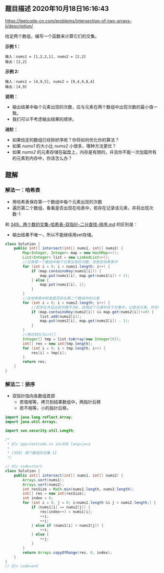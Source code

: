 ## 题目描述	2020年10月18日16:16:43

https://leetcode-cn.com/problems/intersection-of-two-arrays-ii/description/

给定两个数组，编写一个函数来计算它们的交集。

 

**示例 1：**

```
输入：nums1 = [1,2,2,1], nums2 = [2,2]
输出：[2,2]
```

**示例 2:**

```
输入：nums1 = [4,9,5], nums2 = [9,4,9,8,4]
输出：[4,9]
```

 

**说明：**

- 输出结果中每个元素出现的次数，应与元素在两个数组中出现次数的最小值一致。
- 我们可以不考虑输出结果的顺序。

**进阶：**

- 如果给定的数组已经排好序呢？你将如何优化你的算法？
- 如果 *nums1* 的大小比 *nums2* 小很多，哪种方法更优？
- 如果 *nums2* 的元素存储在磁盘上，内存是有限的，并且你不能一次加载所有的元素到内存中，你该怎么办？

## 题解

### 解法一：哈希表

- 用哈希表保存第一个数组中每个元素出现的次数
- 遍历第二个数组，看看是否出现在哈表中，若存在记录该元素，并将出现次数-1

和 [349、两个数的交集-哈希表-双指针-二分查找-排序.md](349、两个数的交集-哈希表-双指针-二分查找-排序.md) 的区别是：

- 输出结果不唯一，所以不能继续用set存储。

```java
class Solution {
    public int[] intersect(int[] nums1, int[] nums2) {
        Map<Integer, Integer> map = new HashMap<>();
        List<Integer> list = new LinkedList<>();
        //记录第一个数组中每个元素出现的次数，存放在哈希表中
        for (int i = 0; i < nums1.length; i++) {
            if (map.containsKey(nums1[i])) {
                map.put(nums1[i], map.get(nums1[i]) + 1);
            } else {
                map.put(nums1[i], 1);
            }
        }
        //在哈希表中检查是否存在第二个数组中的元素
        for (int i = 0; i < nums2.length; i++) {
            //若存在并且出现次数不为0，说明这个元素存在于交集中，记录该元素，并在哈希表中更新出现次数-1
            if (map.containsKey(nums2[i]) && map.get(nums2[i])!=0) {
                list.add(nums2[i]);
                map.put(nums2[i], map.get(nums2[i]) - 1);
            }
        }
        //格式转化为int[]
        Integer[] tmp = list.toArray(new Integer[0]);
        int[] res = new int[tmp.length];
        for (int i = 0; i < tmp.length; i++) {
            res[i] = tmp[i];
        }
        return res;
    }
}
```

### 解法二：排序

- 双指针指向各数组首部
  - 若值相等，拷贝到结果数组中，两指针后移
  - 若不相等，小的指针后移。

```java
import java.lang.reflect.Array;
import java.util.Arrays;

import sun.security.util.Length;

/*
 * @lc app=leetcode.cn id=350 lang=java
 *
 * [350] 两个数组的交集 II
 */

// @lc code=start
class Solution {
    public int[] intersect(int[] nums1, int[] nums2) {
        Arrays.sort(nums1);
        Arrays.sort(nums2);
        int resSize = Math.min(nums1.length, nums2.length);
        int[] res = new int[resSize];
        int index = 0;
        for (int i = 0, j = 0; i<nums1.length && j < nums2.length;) {
            if (nums1[i] == nums2[j]) {
                res[index++] = nums1[i];
                ++i;
                ++j;
            } else if (nums1[i] < nums2[j]) {
                ++i;
            } else {
                ++j;
            }
        }
        return Arrays.copyOfRange(res, 0, index);
    }
}
// @lc code=end

```


